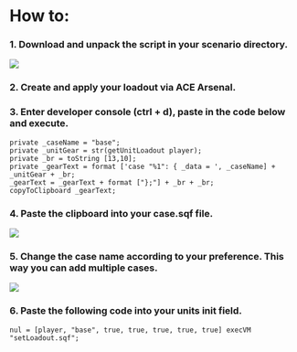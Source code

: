 # How to:

### 1. Download and unpack the script in your scenario directory.
![](https://i.imgur.com/wJcTnCE.png)

### 2. Create and apply your loadout via ACE Arsenal.

### 3. Enter developer console (ctrl + d), paste in the code below and execute.
```sqf
private _caseName = "base"; 
private _unitGear = str(getUnitLoadout player); 
private _br = toString [13,10];  
private _gearText = format ['case "%1": { _data = ', _caseName] + _unitGear + _br;  
_gearText = _gearText + format ["};"] + _br + _br;  
copyToClipboard _gearText;
```
### 4. Paste the clipboard into your case.sqf file.
![](https://i.imgur.com/5ITRG6C.png)

### 5. Change the case name according to your preference. This way you can add multiple cases.
![](https://i.imgur.com/sRqn8UK.png)

### 6. Paste the following code into your units init field.
```sqf
nul = [player, "base", true, true, true, true, true] execVM "setLoadout.sqf";
```
